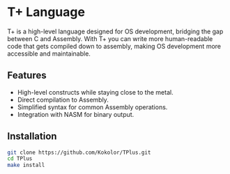 # T+ Language
T+ is a high-level language designed for OS development, bridging the gap between C and Assembly. With T+ you can write more human-readable code that gets compiled down to assembly, making OS development more accessible and maintainable.

## Features
- High-level constructs while staying close to the metal.
- Direct compilation to Assembly.
- Simplified syntax for common Assembly operations.
- Integration with NASM for binary output.

## Installation
```bash
git clone https://github.com/Kokolor/TPlus.git
cd TPlus
make install
```
